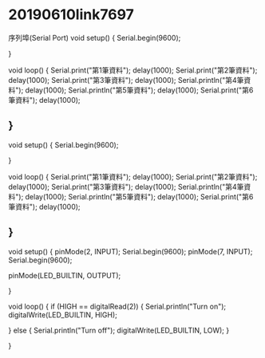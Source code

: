 # 20190610link7697
序列埠(Serial Port) 
void setup()
{
   Serial.begin(9600);

    
}

void loop()
{
   Serial.print("第1筆資料");
  delay(1000);
  Serial.print("第2筆資料");
  delay(1000);
  Serial.print("第3筆資料");
  delay(1000);
  Serial.println("第4筆資料");
  delay(1000);
  Serial.println("第5筆資料");
  delay(1000);
  Serial.print("第6筆資料");
  delay(1000);

}
------------------------------------------------------
void setup()
{
   Serial.begin(9600);

    
}

void loop()
{
   Serial.print("第1筆資料");
  delay(1000);
  Serial.print("第2筆資料");
  delay(1000);
  Serial.print("第3筆資料");
  delay(1000);
  Serial.println("第4筆資料");
  delay(1000);
  Serial.println("第5筆資料");
  delay(1000);
  Serial.print("第6筆資料");
  delay(1000);

}
--------------------------------------
void setup()
{
    pinMode(2, INPUT);
  Serial.begin(9600);
    pinMode(7, INPUT);
  Serial.begin(9600);
    

  pinMode(LED_BUILTIN, OUTPUT);
    
}

void loop()
{
   if (HIGH == digitalRead(2)) {
    Serial.println("Turn on");
    digitalWrite(LED_BUILTIN, HIGH);

  } else {
    Serial.println("Turn off");
    digitalWrite(LED_BUILTIN, LOW);
  } 
    
}
